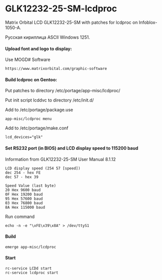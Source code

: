 # GLK12232-25-SM-lcdproc
Matrix Orbital LCD GLK12232-25-SM with patches for lcdproc on Infoblox-1050-A.

Русская кириллица ASCII Windows 1251.

#### Upload font and logo to display:

Use MOGD# Software
```
https://www.matrixorbital.com/graphic-software
```

#### Build lcdproc on Gentoo:

Put patches to directory /etc/portage/app-misc/lcdproc/

Put init script lcddvc to directory /etc/init.d/

Add to /etc/portage/package.use

```
app-misc/lcdproc menu
```

Add to /etc/portage/make.conf

```
lcd_devices="glk"
```

#### Set RS232 port (in BIOS) and LCD display speed to 115200 baud 

Information from GLK12232-25-SM User Manual 8.1.12
```
LCD display speed (254 57 [speed])
dec 254 - hex FE
dec 57 - hex 39

Speed Value (last byte)
20 Hex 9600 baud
0F Hex 19200 baud
95 Hex 57600 baud
03 Hex 76800 baud
8A Hex 115000 baud
```
Run command
```
echo -n -e "\xFE\x39\x8A" > /dev/ttyS1
```

#### Build
```
emerge app-misc/lcdproc
```

#### Start
```
rc-service LCDd start
rc-service lcdproc start
```
